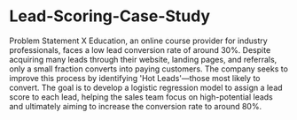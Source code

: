 # Lead-Scoring-Case-Study

Problem Statement
X Education, an online course provider for industry professionals, faces a low lead conversion rate of around 30%. Despite acquiring many leads through their website, landing pages, and referrals, only a small fraction converts into paying customers. The company seeks to improve this process by identifying 'Hot Leads'—those most likely to convert. The goal is to develop a logistic regression model to assign a lead score to each lead, helping the sales team focus on high-potential leads and ultimately aiming to increase the conversion rate to around 80%.
